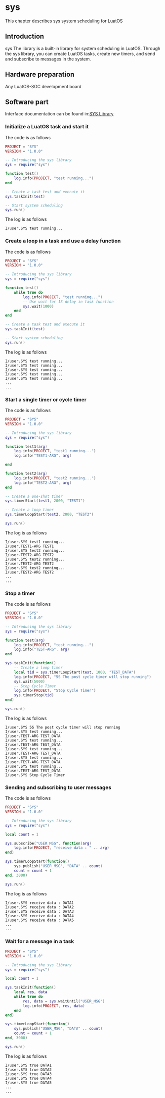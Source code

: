 # sys

This chapter describes sys system scheduling for LuatOS

## Introduction

sys The library is a built-in library for system scheduling in LuatOS. Through the sys library, you can create LuatOS tasks, create new timers, and send and subscribe to messages in the system.

## Hardware preparation

Any LuatOS-SOC development board

## Software part

Interface documentation can be found in:[SYS Library](https://openluat.github.io/luatos-wiki-en/api/sys.html)

### Initialize a LuatOS task and start it

The code is as follows

```lua
PROJECT = "SYS"
VERSION = "1.0.0"

-- Introducing the sys library
sys = require("sys")

function test()
    log.info(PROJECT, "test running...")
end

-- Create a task test and execute it
sys.taskInit(test)

-- Start system scheduling
sys.run()

```

The log is as follows

```log
I/user.SYS test running...
```

### Create a loop in a task and use a delay function

The code is as follows

```lua
PROJECT = "SYS"
VERSION = "1.0.0"

-- Introducing the sys library
sys = require("sys")

function test()
    while true do
        log.info(PROJECT, "test running...")
        -- Use wait for 1S delay in task function
        sys.wait(1000)
    end
end

-- Create a task test and execute it
sys.taskInit(test)

-- Start system scheduling
sys.run()
```

The log is as follows

```log
I/user.SYS test running...
I/user.SYS test running...
I/user.SYS test running...
I/user.SYS test running...
I/user.SYS test running...
...
...
```

### Start a single timer or cycle timer

The code is as follows

```lua
PROJECT = "SYS"
VERSION = "1.0.0"

-- Introducing the sys library
sys = require("sys")

function test1(arg)
    log.info(PROJECT, "test1 running...")
    log.info("TEST1-ARG", arg)

end

function test2(arg)
    log.info(PROJECT, "test2 running...")
    log.info("TEST2-ARG", arg)
end

-- Create a one-shot timer
sys.timerStart(test1, 2000, "TEST1")

-- Create a loop timer
sys.timerLoopStart(test2, 2000, "TEST2")

sys.run()
```

The log is as follows

```log
I/user.SYS test1 running...
I/user.TEST1-ARG TEST1
I/user.SYS test2 running...
I/user.TEST2-ARG TEST2
I/user.SYS test2 running...
I/user.TEST2-ARG TEST2
I/user.SYS test2 running...
I/user.TEST2-ARG TEST2
...
...
```

### Stop a timer

The code is as follows

```lua
PROJECT = "SYS"
VERSION = "1.0.0"

-- Introducing the sys library
sys = require("sys")

function test(arg)
    log.info(PROJECT, "test running...")
    log.info("TEST-ARG", arg)
end

sys.taskInit(function()
    -- Create a loop timer
    local tid = sys.timerLoopStart(test, 1000, "TEST_DATA")
    log.info(PROJECT, "5S The post cycle timer will stop running")
    sys.wait(5000)
    -- Stop Cycle Timer
    log.info(PROJECT, "Stop Cycle Timer")
    sys.timerStop(tid)
end)

sys.run()
```

The log is as follows

```log
I/user.SYS 5S The post cycle timer will stop running
I/user.SYS test running...
I/user.TEST-ARG TEST_DATA
I/user.SYS test running...
I/user.TEST-ARG TEST_DATA
I/user.SYS test running...
I/user.TEST-ARG TEST_DATA
I/user.SYS test running...
I/user.TEST-ARG TEST_DATA
I/user.SYS test running...
I/user.TEST-ARG TEST_DATA
I/user.SYS Stop Cycle Timer

```

### Sending and subscribing to user messages

The code is as follows

```lua
PROJECT = "SYS"
VERSION = "1.0.0"

-- Introducing the sys library
sys = require("sys")

local count = 1

sys.subscribe("USER_MSG", function(arg)
    log.info(PROJECT, "receive data : " .. arg)
end)

sys.timerLoopStart(function()
    sys.publish("USER_MSG", "DATA" .. count)
    count = count + 1
end, 3000)

sys.run()
```

The log is as follows

```log
I/user.SYS receive data : DATA1
I/user.SYS receive data : DATA2
I/user.SYS receive data : DATA3
I/user.SYS receive data : DATA4
I/user.SYS receive data : DATA5
...
...
```

### Wait for a message in a task

```lua
PROJECT = "SYS"
VERSION = "1.0.0"

-- Introducing the sys library
sys = require("sys")

local count = 1

sys.taskInit(function()
    local res, data
    while true do
        res, data = sys.waitUntil("USER_MSG")
        log.info(PROJECT, res, data)
    end
end)

sys.timerLoopStart(function()
    sys.publish("USER_MSG", "DATA" .. count)
    count = count + 1
end, 3000)

sys.run()
```

The log is as follows

```log
I/user.SYS true DATA1
I/user.SYS true DATA2
I/user.SYS true DATA3
I/user.SYS true DATA4
I/user.SYS true DATA5
...
...
```


<script>
window.onload = function(){
    //Add quick test code link near code block
    $("pre").each(function () {
        if($(this).text().indexOf("log.info") >= 0)
            $(this).before('<a class="run-code-btn" href="https://openluat.github.io/luatos-wiki-en/_static/luatos-emulator/lua.html?'+escape($(this).text())+'" target="_blank">Point me to quickly test the following code</a>');
    });
}
</script>
